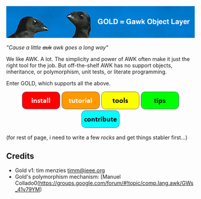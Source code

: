 <img src="etc/img/banner.png">

<em>"Cause a little <strike>auk</strike> awk goes a long way"</em>


We like AWK. A lot. The simplicity and power of AWK often make it
just the right tool for the job.  But off-the-shelf AWK has no
support objects, inheritance, or polymorphism, unit tests, or
literate programming.  

Enter GOLD, which supports all the above.

<p align="center">
<a href="#install"><img src="etc/img/button_install.png"></a>
<a href="#tutorial"><img src="etc/img/button_tutorial.png"></a>
<a href="#tools"><img src="etc/img/button_tools.png"></a>
<a href="#tips"><img src="etc/img/button_tips.png"></a>
<a href="#contribute"><img src="etc/img/button_contribute.png"></a>
</p>

(for rest of page, i need to write a few _rocks_ and get things stabler first...)




## Credits

- Gold v1: tim menzies timm@ieee.org
- Gold's polymorphism mechanism: [Manuel Collado0(https://groups.google.com/forum/#!topic/comp.lang.awk/GWs_41y79YM)
